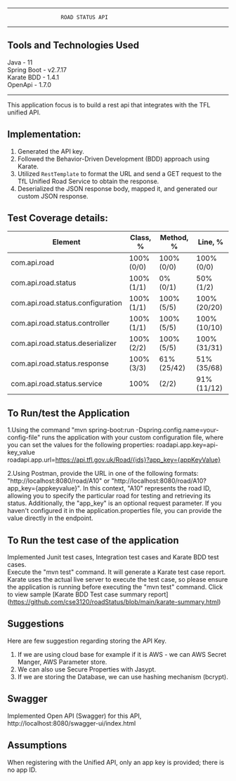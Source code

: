 ************************************************************
                     ROAD STATUS API
************************************************************

Tools and Technologies Used
-------------------------------------------------
Java        -  11  
Spring Boot - v2.7.17  
Karate BDD  - 1.4.1  
OpenApi     - 1.7.0  
**************************************************
This application focus is to build a rest api that integrates with the TFL unified API.

Implementation:
--------------------
1. Generated the API key.
2. Followed the Behavior-Driven Development (BDD) approach using Karate. 
3. Utilized `RestTemplate` to format the URL and send a GET request to the TfL Unified Road Service to obtain the response.
4. Deserialized the JSON response body, mapped it, and generated our custom JSON response.

Test Coverage details:
------------------------

Element       | Class, %  | Method, % | Line, %| 
-------------- | -------- | ---------- |-----------------
com.api.road	 |    100% (0/0)  |	100% (0/0)  | 100% (0/0)
com.api.road.status	| 100% (1/1)	|0% (0/1)|	50% (1/2)
com.api.road.status.configuration |	100% (1/1) |	100% (5/5)|	100% (20/20)
com.api.road.status.controller	| 100% (1/1)	|100% (5/5)|	100% (10/10)
com.api.road.status.deserializer|	100% (2/2)|	100% (5/5)	|100% (31/31)
com.api.road.status.response	| 100% (3/3)|	61% (25/42)	| 51% (35/68)
com.api.road.status.service	|100% |(2/2)	| 91% (11/12)|	78% (70/89)

To Run/test the Application
----------------------------
1.Using the command "mvn spring-boot:run -Dspring.config.name=your-config-file" runs the application with your custom configuration file, 
where you can set the values for the following properties:
roadapi.app.key=api-key_value  
roadapi.app.url=https://api.tfl.gov.uk/Road/{ids}?app_key={appKeyValue}

2.Using Postman, provide the URL in one of the following formats: "http://localhost:8080/road/A10" or "http://localhost:8080/road/A10?app_key={appkeyvalue}".
In this context, "A10" represents the road ID, allowing you to specify the particular road for testing and retrieving its status. 
Additionally, the "app_key" is an optional request parameter. If you haven't configured it in the application.properties file, you can provide the value directly in the endpoint.


To Run the test case of the application
---------------------------------------------
Implemented Junit test cases, Integration test cases and Karate BDD test cases.    
Execute the "mvn test" command. 
It will generate a Karate test case report.  
Karate uses the actual live server to execute the test case, so please ensure the application is running before executing the "mvn test" command.
Click to view sample [Karate BDD Test case summary report]
(https://github.com/cse3120/roadStatus/blob/main/karate-summary.html)



Suggestions
---------------------------------------------
Here are few suggestion regarding storing the API Key.
1. If we are using cloud base for example if it is AWS - we can AWS Secret Manger, AWS Parameter store.
2. We can also use Secure Properties with Jasypt.
3. If we are storing the Database, we can use hashing mechanism (bcrypt).

Swagger
----------------------------------
Implemented Open API (Swagger) for this API,
http://localhost:8080/swagger-ui/index.html

Assumptions
----------------------------------
When registering with the Unified API, only an app key is provided; there is no app ID.
